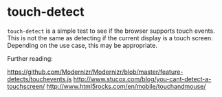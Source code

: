# touch-detect

`touch-detect` is a simple test to see if the browser supports touch events.
This is not the same as detecting if the current display is a touch screen.
Depending on the use case, this may be appropriate.

Further reading:

https://github.com/Modernizr/Modernizr/blob/master/feature-detects/touchevents.js
http://www.stucox.com/blog/you-cant-detect-a-touchscreen/
http://www.html5rocks.com/en/mobile/touchandmouse/
